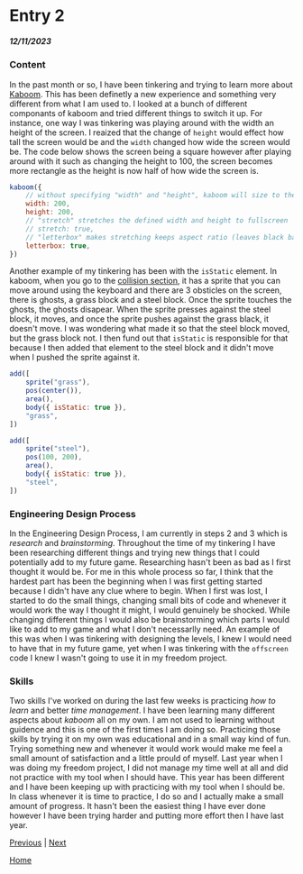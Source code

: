 # Entry 2
##### 12/11/2023

### Content
In the past month or so, I have been tinkering and trying to learn more about [Kaboom](https://kaboomjs.com/). This has been definetly a new experience and something very different from what I am used to. I looked at a bunch of different componants of kaboom and tried different things to switch it up. For instance, one way I was tinkering was playing around with the width an height of the screen. I reaized that the change of `height` would effect how tall the screen would be and the `width` changed how wide the screen would be. The code below shows the screen being a square however after playing around with it such as changing the height to 100, the screen becomes more rectangle as the height is now half of how wide the screen is.

```js
kaboom({
	// without specifying "width" and "height", kaboom will size to the container (document.body by default)
	width: 200,
	height: 200,
	// "stretch" stretches the defined width and height to fullscreen
	// stretch: true,
	// "letterbox" makes stretching keeps aspect ratio (leaves black bars on empty spaces), have no effect without "stretch"
	letterbox: true,
})
```
Another example of my tinkering has been with the `isStatic` element. In kaboom, when you go to the [collision section](https://kaboomjs.com/play?example=collision), it has a sprite that you can move around using the keyboard and there are 3 obsticles on the screen, there is ghosts, a grass block and a steel block. Once the sprite touches the ghosts, the ghosts disapear. When the sprite presses against the steel block, it moves, and once the sprite pushes against the grass black, it doesn't move. I was wondering what made it so that the steel block moved, but the grass block not. I then fund out that `isStatic` is responsible for that because I then added that element to the steel block and it didn't move when I pushed the sprite against it.


```js
add([
	sprite("grass"),
	pos(center()),
	area(),
	body({ isStatic: true }),
	"grass",
])

add([
	sprite("steel"),
	pos(100, 200),
	area(),
	body({ isStatic: true }),
	"steel",
])

```

### Engineering Design Process
In the Engineering Design Process, I am currently in steps 2 and 3 which is *research* and *brainstorming*. Throughout the time of my tinkering I have been researching different things and trying new things that I could potentially add to my future game. Researching hasn't been as bad as I first thought it would be. For me in this whole process so far, I think that the hardest part has been the beginning when I was first getting started because I didn't have any clue where to begin. When I first was lost, I started to do the small things, changing small bits of code and whenever it would work the way I thought it might, I would genuinely be shocked. While changing different things I would also be brainstorming which parts I would like to add to my game and what I don't necessarlly need. An example of this was when I was tinkering with designing the levels, I knew I would need to have that in my future game, yet when I was tinkering with the `offscreen` code I knew I wasn't going to use it in my freedom project.


### Skills
Two skills I've worked on during the last few weeks is practicing *how to learn* and better *time management*. I have been learning many different aspects about *kaboom* all on my own. I am not used to learning without guidence and this is one of the first times I am doing so. Practicing those skills by trying it on my own was educational and in a small way kind of fun. Trying something new and whenever it would work would make me feel a small amount of satisfaction and a little prould of myself. Last year when I was doing my freedom project, I did not manage my time well at all and did not practice with my tool when I should have. This year has been different and I have been keeping up with practicing with my tool when I should be. In class whenever it is time to practice, I do so and I actually make a small amount of progress. It hasn't been the easiest thing I have ever done however I have been trying harder and putting more effort then I have last year.



[Previous](entry01.md) | [Next](entry03.md)

[Home](../README.md)
